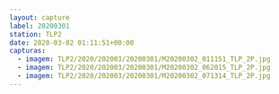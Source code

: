 ```yaml
---
layout: capture
label: 20200301
station: TLP2
date: 2020-03-02 01:11:51+00:00
capturas:
  - imagem: TLP2/2020/202003/20200301/M20200302_011151_TLP_2P.jpg
  - imagem: TLP2/2020/202003/20200301/M20200302_062015_TLP_2P.jpg
  - imagem: TLP2/2020/202003/20200301/M20200302_071314_TLP_2P.jpg
---
```

